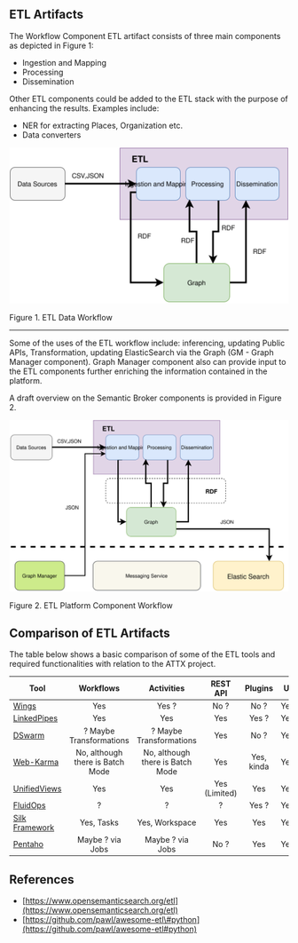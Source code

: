 ## ETL Artifacts

The Workflow Component ETL artifact consists of three main components as depicted in Figure 1:

* Ingestion and Mapping
* Processing
* Dissemination

Other ETL components could be added to the ETL stack with the purpose of enhancing the results. Examples include:

* NER for extracting Places, Organization etc.
* Data converters

![Figure 1. ETL Data Workflow](images/etl_dataworkflow.svg)

Figure 1. ETL Data Workflow

---

Some of the uses of the ETL workflow include: inferencing, updating Public APIs, Transformation, updating ElasticSearch via the Graph (GM - Graph Manager component). Graph Manager component also can provide input to the ETL components further enriching the information contained in the platform.

A draft overview on the Semantic Broker components is provided in Figure 2.

![ETL Semantic Broker Component Workflow](images/etl_componentworkflow.svg)

Figure 2. ETL Platform Component Workflow

## Comparison of ETL Artifacts

The table below shows a basic comparison of some of the ETL tools and required functionalities with relation to the ATTX project.

| Tool | Workflows | Activities | REST API | Plugins | UI | License |
| --- | :---: | :---: | :---: | :---: | :---: | :---: |
| [Wings](https://github.com/IKCAP/wings) | Yes | Yes ? | No ? | No ? | Yes | Apache 2.0 |
| [LinkedPipes](https://github.com/linkedpipes/etl) | Yes | Yes | Yes | Yes ? | Yes | MIT |
| [DSwarm](http://www.dswarm.org/) | ? Maybe Transformations | ? Maybe Transformations | Yes | No ? | Yes | Apache 2.0 |
| [Web-Karma](https://github.com/usc-isi-i2/Web-Karma) | No, although there is Batch Mode | No, although there is Batch Mode | Yes | Yes, kinda | Yes | Apache 2.0 |
| [UnifiedViews](https://github.com/UnifiedViews/Core) | Yes | Yes | Yes \(Limited\) | Yes | Yes | GPL 3.0 |
| [FluidOps](http://www.fluidops.com/) | ? | ? | ? | Yes ? | Yes | Commercial |
| [Silk Framework](http://silkframework.org) | Yes, Tasks | Yes, Workspace | Yes | Yes | Yes | Apache 2.0 |
| [Pentaho](http://community.pentaho.com/projects/data-integration/) | Maybe ? via Jobs | Maybe ? via Jobs | No ? | Yes | Yes | Apache 2.0 |

## References

* [https://www.opensemanticsearch.org/etl](https://www.opensemanticsearch.org/etl)
* [https://github.com/pawl/awesome-etl\#python](https://github.com/pawl/awesome-etl#python)
